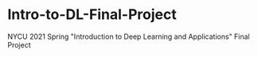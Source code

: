 # Intro-to-DL-Final-Project
NYCU 2021 Spring "Introduction to Deep Learning and Applications" Final Project
